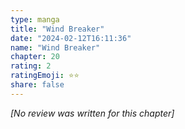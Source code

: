 ```yaml
---
type: manga
title: "Wind Breaker"
date: "2024-02-12T16:11:36"
name: "Wind Breaker"
chapter: 20
rating: 2
ratingEmoji: ⭐️⭐️
share: false
---
```


*[No review was written for this chapter]*
